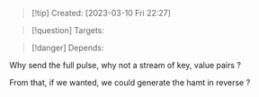 
>[!tip] Created: [2023-03-10 Fri 22:27]

>[!question] Targets: 

>[!danger] Depends: 

Why send the full pulse, why not a stream of key, value pairs ?

From that, if we wanted, we could generate the hamt in reverse ?